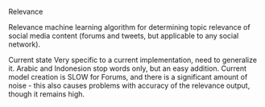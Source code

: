 Relevance

Relevance machine learning algorithm for determining topic relevance of social media content (forums and tweets, but applicable to any social network).

Current state
Very specific to a current implementation, need to generalize it.  Arabic and Indonesion stop words only, but an easy addition.  Current model creation is SLOW for Forums, and there is a significant amount of noise - this also causes problems with accuracy of the relevance output, though it remains high.
